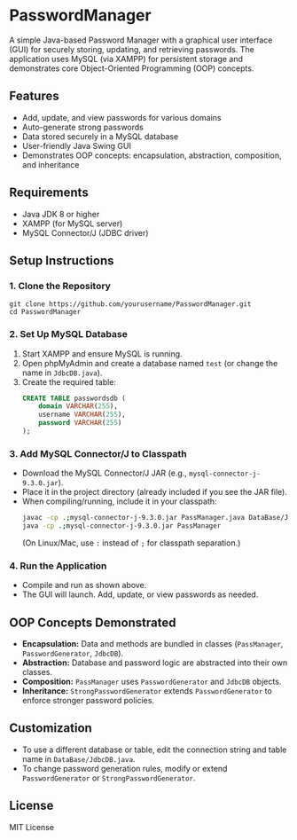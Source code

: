 # PasswordManager

A simple Java-based Password Manager with a graphical user interface (GUI) for securely storing, updating, and retrieving passwords. The application uses MySQL (via XAMPP) for persistent storage and demonstrates core Object-Oriented Programming (OOP) concepts.

## Features
- Add, update, and view passwords for various domains
- Auto-generate strong passwords
- Data stored securely in a MySQL database
- User-friendly Java Swing GUI
- Demonstrates OOP concepts: encapsulation, abstraction, composition, and inheritance

## Requirements
- Java JDK 8 or higher
- XAMPP (for MySQL server)
- MySQL Connector/J (JDBC driver)

## Setup Instructions

### 1. Clone the Repository
```
git clone https://github.com/yourusername/PasswordManager.git
cd PasswordManager
```

### 2. Set Up MySQL Database
1. Start XAMPP and ensure MySQL is running.
2. Open phpMyAdmin and create a database named `test` (or change the name in `JdbcDB.java`).
3. Create the required table:
   ```sql
   CREATE TABLE passwordsdb (
       domain VARCHAR(255),
       username VARCHAR(255),
       password VARCHAR(255)
   );
   ```

### 3. Add MySQL Connector/J to Classpath
- Download the MySQL Connector/J JAR (e.g., `mysql-connector-j-9.3.0.jar`).
- Place it in the project directory (already included if you see the JAR file).
- When compiling/running, include it in your classpath:
  ```sh
  javac -cp .;mysql-connector-j-9.3.0.jar PassManager.java DataBase/JdbcDB.java PasswordGenerator.java StrongPasswordGenerator.java
  java -cp .;mysql-connector-j-9.3.0.jar PassManager
  ```
  (On Linux/Mac, use `:` instead of `;` for classpath separation.)

### 4. Run the Application
- Compile and run as shown above.
- The GUI will launch. Add, update, or view passwords as needed.

## OOP Concepts Demonstrated
- **Encapsulation:** Data and methods are bundled in classes (`PassManager`, `PasswordGenerator`, `JdbcDB`).
- **Abstraction:** Database and password logic are abstracted into their own classes.
- **Composition:** `PassManager` uses `PasswordGenerator` and `JdbcDB` objects.
- **Inheritance:** `StrongPasswordGenerator` extends `PasswordGenerator` to enforce stronger password policies.

## Customization
- To use a different database or table, edit the connection string and table name in `DataBase/JdbcDB.java`.
- To change password generation rules, modify or extend `PasswordGenerator` or `StrongPasswordGenerator`.

## License
MIT License
